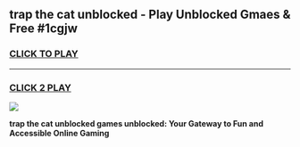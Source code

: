 
## trap the cat unblocked - Play Unblocked Gmaes & Free #1cgjw
<h3>
<a href="https://news.freeplayer.one?title=trap_the_cat_unblocked&ref=26F">CLICK TO PLAY</a></h3>
<hr>

<h3>
<a href="https://news.freeplayer.one?title=trap_the_cat_unblocked&ref=26F">CLICK 2 PLAY</a>
  
</h3>

<a href="https://news.freeplayer.one?title=trap_the_cat_unblocked&ref=26F/"><img src="https://clearcache.store/games.png"></a>


**trap the cat unblocked games unblocked: Your Gateway to Fun and Accessible Online Gaming**
